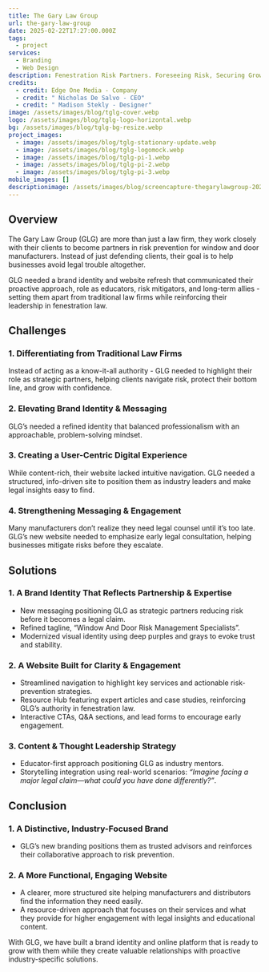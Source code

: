 ```yaml
---
title: The Gary Law Group
url: the-gary-law-group
date: 2025-02-22T17:27:00.000Z
tags:
  - project
services:
  - Branding
  - Web Design
description: Fenestration Risk Partners. Foreseeing Risk, Securing Growth.
credits:
  - credit: Edge One Media - Company
  - credit: " Nicholas De Salvo - CEO"
  - credit: " Madison Stekly - Designer"
image: /assets/images/blog/tglg-cover.webp
logo: /assets/images/blog/tglg-logo-horizontal.webp
bg: /assets/images/blog/tglg-bg-resize.webp
project_images:
  - image: /assets/images/blog/tglg-stationary-update.webp
  - image: /assets/images/blog/tglg-logomock.webp
  - image: /assets/images/blog/tglg-pi-1.webp
  - image: /assets/images/blog/tglg-pi-2.webp
  - image: /assets/images/blog/tglg-pi-3.webp
mobile_images: []
descriptionimage: /assets/images/blog/screencapture-thegarylawgroup-2025-02-22-17_29_30.webp
---
```

## Overview

The Gary Law Group (GLG) are more than just a law firm, they work closely with their clients to become partners in risk prevention for window and door manufacturers. Instead of just defending clients, their goal is to help businesses avoid legal trouble altogether.

GLG needed a brand identity and website refresh that communicated their proactive approach, role as educators, risk mitigators, and long-term allies - setting them apart from traditional law firms while reinforcing their leadership in fenestration law.

## Challenges

### 1. Differentiating from Traditional Law Firms

Instead of acting as a know-it-all authority - GLG needed to highlight their role as strategic partners, helping clients navigate risk, protect their bottom line, and grow with confidence.

### 2. Elevating Brand Identity & Messaging

GLG’s needed a refined identity that balanced professionalism with an approachable, problem-solving mindset.

### 3. Creating a User-Centric Digital Experience

While content-rich, their website lacked intuitive navigation. GLG needed a structured, info-driven site to position them as industry leaders and make legal insights easy to find.

### 4. Strengthening Messaging & Engagement

Many manufacturers don’t realize they need legal counsel until it’s too late. GLG’s new website needed to emphasize early legal consultation, helping businesses mitigate risks before they escalate.

## Solutions

### 1. A Brand Identity That Reflects Partnership & Expertise

* New messaging positioning GLG as strategic partners reducing risk before it becomes a legal claim.
* Refined tagline, “Window And Door Risk Management Specialists”.
* Modernized visual identity using deep purples and grays to evoke trust and stability.

### 2. A Website Built for Clarity & Engagement

* Streamlined navigation to highlight key services and actionable risk-prevention strategies.
* Resource Hub featuring expert articles and case studies, reinforcing GLG’s authority in fenestration law.
* Interactive CTAs, Q&A sections, and lead forms to encourage early engagement.

### 3. Content & Thought Leadership Strategy

* Educator-first approach positioning GLG as industry mentors.
* Storytelling integration using real-world scenarios: *“Imagine facing a major legal claim—what could you have done differently?”*.

## Conclusion

### 1. A Distinctive, Industry-Focused Brand

* GLG’s new branding positions them as trusted advisors and reinforces their collaborative approach to risk prevention.

### 2. A More Functional, Engaging Website

* A clearer, more structured site helping manufacturers and distributors find the information they need easily.
* A resource-driven approach that focuses on their services and what they provide for higher engagement with legal insights and educational content.

With GLG, we have built a brand identity and online platform that is ready to grow with them while they create valuable relationships with proactive industry-specific solutions.
